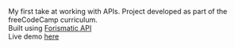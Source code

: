My first take at working with APIs. Project developed as part of the freeCodeCamp curriculum.<br/>
Built using <a href="http://forismatic.com/en/">Forismatic API</a><br>
Live demo <a href="http://ma-fas.github.io/RandomQuoteGenerator/">here</a>
